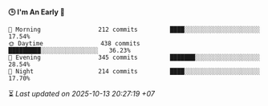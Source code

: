 <!--START_SECTION:readme-stats-->
**🕒 I'm An Early 🐤**

```text
🌅 Morning                212 commits         ████░░░░░░░░░░░░░░░░░░░░░   17.54%
🌞 Daytime                438 commits         █████████░░░░░░░░░░░░░░░░   36.23%
🌆 Evening                345 commits         ███████░░░░░░░░░░░░░░░░░░   28.54%
🌙 Night                  214 commits         ████░░░░░░░░░░░░░░░░░░░░░   17.70%
```



⏳ *Last updated on 2025-10-13 20:27:19 +07*
<!--END_SECTION:readme-stats-->
